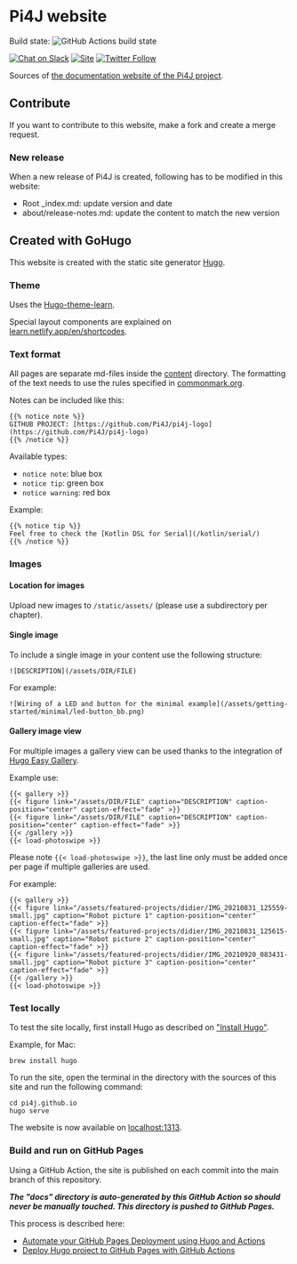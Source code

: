 # Pi4J website

Build state:
![GitHub Actions build state](https://github.com/pi4j/pi4j.github.io/workflows/hugo%20publish/badge.svg)

[![Chat on Slack](https://img.shields.io/badge/Chat-on%20Slack-blue)](https://join.slack.com/t/pi4j/shared_invite/zt-1ttqt8wgj-E6t69qaLrNuCMPLiYnBCsg)
[![Site](https://img.shields.io/badge/Website-pi4j.com-green)](https://pi4j.com)
[![Twitter Follow](https://img.shields.io/twitter/follow/pi4j?label=Pi4J&style=social)](https://twitter.com/pi4j)

Sources of [the documentation website of the Pi4J project](https://www.pi4j.com).

## Contribute 

If you want to contribute to this website, make a fork and create a merge request.

### New release

When a new release of Pi4J is created, following has to be modified in this website:

* Root _index.md: update version and date
* about/release-notes.md: update the content to match the new version

## Created with GoHugo

This website is created with the static site generator [Hugo](https://gohugo.io/).

### Theme

Uses the [Hugo-theme-learn](https://learn.netlify.app/en/).

Special layout components are explained on [learn.netlify.app/en/shortcodes](https://learn.netlify.app/en/shortcodes/notice/).

### Text format

All pages are separate md-files inside the [content](content/) directory. The formatting
of the text needs to use the rules specified in [commonmark.org](https://spec.commonmark.org/0.29/).

Notes can be included like this:

```
{{% notice note %}}
GITHUB PROJECT: [https://github.com/Pi4J/pi4j-logo](https://github.com/Pi4J/pi4j-logo)
{{% /notice %}}
```

Available types:

* `notice note`: blue box
* `notice tip`: green box
* `notice warning`: red box

Example:

```
{{% notice tip %}}
Feel free to check the [Kotlin DSL for Serial](/kotlin/serial/)
{{% /notice %}}
```

### Images

#### Location for images

Upload new images to `/static/assets/` (please use a subdirectory per chapter).

#### Single image 

To include a single image in your content use the following structure:

`![DESCRIPTION](/assets/DIR/FILE)`

For example:

`![Wiring of a LED and button for the minimal example](/assets/getting-started/minimal/led-button_bb.png)`

#### Gallery image view

For multiple images a gallery view can be used thanks to the integration of [Hugo Easy Gallery](https://www.liwen.id.au/heg/#gallery-usage).

Example use:

```
{{< gallery >}}
{{< figure link="/assets/DIR/FILE" caption="DESCRIPTION" caption-position="center" caption-effect="fade" >}}
{{< figure link="/assets/DIR/FILE" caption="DESCRIPTION" caption-position="center" caption-effect="fade" >}}
{{< /gallery >}}
{{< load-photoswipe >}}
```

Please note `{{< load-photoswipe >}}`, the last line only must be added once per page if multiple galleries are used.

For example:

```
{{< gallery >}}
{{< figure link="/assets/featured-projects/didier/IMG_20210831_125559-small.jpg" caption="Robot picture 1" caption-position="center" caption-effect="fade" >}}
{{< figure link="/assets/featured-projects/didier/IMG_20210831_125615-small.jpg" caption="Robot picture 2" caption-position="center" caption-effect="fade" >}}
{{< figure link="/assets/featured-projects/didier/IMG_20210920_083431-small.jpg" caption="Robot picture 3" caption-position="center" caption-effect="fade" >}}
{{< /gallery >}}
{{< load-photoswipe >}}
```

### Test locally

To test the site locally, first install Hugo as described on ["Install Hugo"](https://gohugo.io/getting-started/installing/).

Example, for Mac:

```
brew install hugo
```

To run the site, open the terminal in the directory with the sources of this site and run the following command:

```
cd pi4j.github.io
hugo serve
```

The website is now available on [localhost:1313](http://localhost:1313/).

### Build and run on GitHub Pages

Using a GitHub Action, the site is published on each commit into the main branch of this repository.

***The "docs" directory is auto-generated by this GitHub Action so should never be manually touched. This directory is pushed to GitHub Pages.***

This process is described here:

* [Automate your GitHub Pages Deployment using Hugo and Actions](https://medium.com/@asishrs/automate-your-github-pages-deployment-using-hugo-and-actions-518b959a51f9)
* [Deploy Hugo project to GitHub Pages with GitHub Actions](https://discourse.gohugo.io/t/deploy-hugo-project-to-github-pages-with-github-actions/20725)
